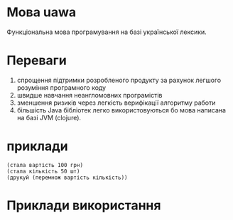 # Мова uawa
Функціональна мова програмування на базі української лексики.
# Переваги
1. спрощення підтримки розробленого продукту за рахунок легшого розуміння програмного коду
2. швидше навчання неангломовних програмістів
3. зменшення ризиків через легкість верифікації алгоритму работи
4. більшість Java бібліотек легко використовуються бо мова написана на базі JVM (clojure). 
# приклади
```
(стала вартість 100 грн)
(стала кількість 50 шт)
(друкуй (перемнож вартість кількість))
```
# Приклади використання
